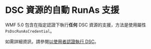 # DSC 資源的自動 RunAs 支援

WMF 5.0 包含在指定認證下執行**任何** DSC 資源的支援，方法是使用屬性 `PsDscRunAsCredential`。 

如需詳細資訊，請參閱[以使用者認證執行 DSC](https://msdn.microsoft.com/powershell/dsc/runasuser)。

<!--HONumber=Jul16_HO1-->


